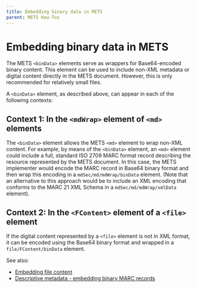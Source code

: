 ```yaml
---
title: Embedding binary data in METS
parent: METS How-Tos
---
```

# Embedding binary data in METS

The METS `<binData>` elements serve as wrappers for Base64-encoded binary content. This element can be used to include non-XML metadata or digital content directly in the METS document. However, this is only recommended for relatively small files.

A `<binData>` element, as described above, can appear in each of the following contexts:
## Context 1: In the `<mdWrap>` element of `<md>` elements

The `<binData>` element allows the METS `<md>` element to wrap non-XML content. For example, by means of the `<binData>` element, an `<md>` element could include a full, standard ISO 2709 MARC format record describing the resource represented by the METS document. In this case, the METS implementer would encode the MARC record in Base64 binary format and then wrap this encoding in a `mdSec/md/mdWrap/binData` element. (Note that an alternative to this approach would be to include an XML encoding that conforms to the MARC 21 XML Schema in a `mdSec/md/mdWrap/xmlData` element).
## Context 2: In the `<FContent>` element of a `<file>` element

If the digital content represented by a `<file>` element is not in XML format, it can be encoded using the Base64 binary format and wrapped in a `file/FContent/binData` element. 

See also: 
* [Embedding file content](FContent.md)
* [Descriptive metadata - embedding binary MARC records](binary_marc.md)
